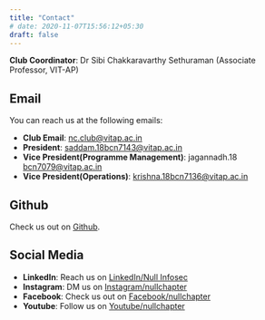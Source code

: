 ```yaml
---
title: "Contact"
# date: 2020-11-07T15:56:12+05:30
draft: false
---
```

**Club Coordinator**: Dr Sibi Chakkaravarthy Sethuraman (Associate Professor, VIT-AP)
## Email
You can reach us at the following emails:

- **Club Email**: nc.club@vitap.ac.in
- **President**: saddam.18bcn7143@vitap.ac.in
- **Vice President(Programme Management)**: jagannadh.18 bcn7079@vitap.ac.in
- **Vice President(Operations)**: krishna.18bcn7136@vitap.ac.in

## Github
Check us out on [Github](https://github.com/nullchapter "Github").

## Social Media
- **LinkedIn**: Reach us on [LinkedIn/Null Infosec](https://www.linkedin.com/company/null-vit-ap/)
- **Instagram**: DM us on [Instagram/nullchapter](https://www.instagram.com/nullchapter/)
- **Facebook**: Check us out on [Facebook/nullchapter](https://www.facebook.com/nullchapter)
- **Youtube**: Follow us on [Youtube/nullchapter](https://www.youtube.com/channel/UCpBb1zOZ8Kf4sb1DhwXeKfw)
